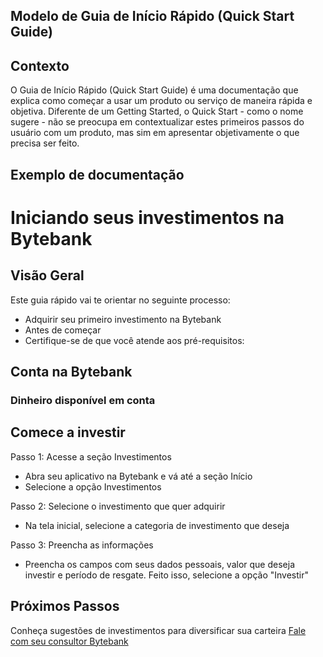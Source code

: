## Modelo de Guia de Início Rápido (Quick Start Guide)

## Contexto
O Guia de Início Rápido (Quick Start Guide) é uma documentação que explica como começar a usar um produto ou serviço de maneira rápida e objetiva. Diferente de um Getting Started, o Quick Start - como o nome sugere - não se preocupa em contextualizar estes primeiros passos do usuário com um produto, mas sim em apresentar objetivamente o que precisa ser feito.

## Exemplo de documentação

# Iniciando seus investimentos na Bytebank
## Visão Geral
Este guia rápido vai te orientar no seguinte processo:

- Adquirir seu primeiro investimento na Bytebank
- Antes de começar
- Certifique-se de que você atende aos pré-requisitos:

## Conta na Bytebank

### Dinheiro disponível em conta
## Comece a investir

Passo 1: Acesse a seção Investimentos
- Abra seu aplicativo na Bytebank e vá até a seção Início
- Selecione a opção Investimentos

Passo 2: Selecione o investimento que quer adquirir
- Na tela inicial, selecione a categoria de investimento que deseja

Passo 3: Preencha as informações
- Preencha os campos com seus dados pessoais, valor que deseja investir e período de resgate. Feito isso, selecione a opção "Investir"

## Próximos Passos
Conheça sugestões de investimentos para diversificar sua carteira
[Fale com seu consultor Bytebank](https://conta.uol.com.br/login?t=uol_webmail&env=visitante&dest=https://mail.uol.com.br/login/check_session)
